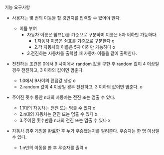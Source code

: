 기능 요구사항

- 사용자는 몇 번의 이동을 할 것인지를 입력할 수 있어야 한다.
  - 이름 부여
    - 자동차 이름은 쉼표(,)를 기준으로 구분하며 이름은 5자 이하만 가능하다.
      - 1.자동차 이름은 쉼표를 기준으로 구분한다 o
      - 2.각 자동차의 이름은 5자 이하만 가능하다 o
    - 3.전진하는 자동차를 출력할 때 자동차 이름을 같이 출력한다.

- 전진하는 조건은 0에서 9 사이에서 random 값을 구한 후 random 값이 4 이상일 경우 전진하고, 3 이하의 값이면 멈춘다.
  - 1.0에서 9사이의 랜덤값 생성 o
  - 2.random 값이 4 이상일 경우 전진하고, 3 이하의 값이면 멈춘다. o

- 주어진 횟수 동안 n대의 자동차는 전진 또는 멈출 수 있다.
  - 1.1대의 자동차는 전진 또는 멈출 수 있다 o
  - 2.n대의 자동차는 전진 또는 멈출 수 있다 x
  - 3.주어진 횟수만큼 n대의 전진 또는 멈출 수 있다 x

- 자동차 경주 게임을 완료한 후 누가 우승했는지를 알려준다. 우승자는 한 명 이상일 수 있다.
  - 1.n번의 이동을 한 후 우승자를 출력 x